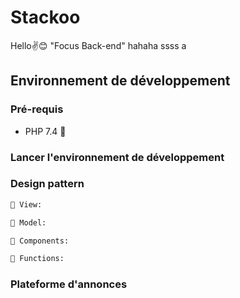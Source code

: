 # Stackoo

Hello✌😊
"Focus Back-end" hahaha  ssss   a

## Environnement de développement


### Pré-requis

- PHP 7.4 👐

### Lancer l'environnement de développement


### Design pattern

```bash
📂 View:  

📂 Model:  

📂 Components:  

📂 Functions: 
```
### Plateforme d'annonces

```bash

```